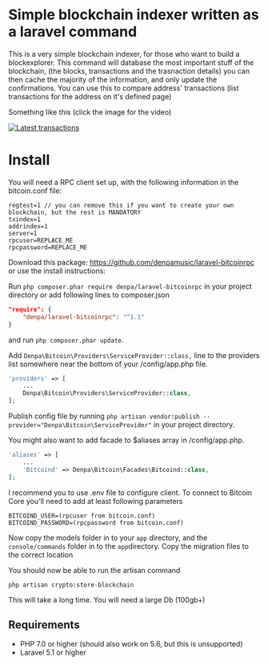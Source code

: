 # Simple blockchain indexer written as a laravel command

This is a very simple blockchain indexer, for those who want to build a blockexplorer. This command will database the most important stuff of the blockchain, (the blocks, transactions and the trasnaction details) you can then cache the majority of the information, and only update the confirmations. You can use this to compare address' transactions (list transactions for the address on it's defined page)


Something like this (click the image for the video)


[![Latest transactions](https://i.imgur.com/qWc22kK.png)](https://www.youtube.com/watch?v=Pcw8D9UCM3Y&feature=youtu.beE)

# Install


You will need a RPC client set up, with the following information in the bitcoin.conf file:

    regtest=1 // you can remove this if you want to create your own blockchain, but the rest is MANDATORY
    txindex=1
    addrindex=1 
    server=1
    rpcuser=REPLACE_ME
    rpcpassword=REPLACE_ME

Download this package: https://github.com/denpamusic/laravel-bitcoinrpc
or use the install instructions:

 
Run ```php composer.phar require denpa/laravel-bitcoinrpc``` in your project directory or add following lines to composer.json
```json
"require": {
    "denpa/laravel-bitcoinrpc": "^1.1"
}
```
and run ```php composer.phar update```.

Add `Denpa\Bitcoin\Providers\ServiceProvider::class,` line to the providers list somewhere near the bottom of your /config/app.php file.
```php
'providers' => [
    ...
    Denpa\Bitcoin\Providers\ServiceProvider::class,
];
```

Publish config file by running
`php artisan vendor:publish --provider="Denpa\Bitcoin\ServiceProvider"` in your project directory.

You might also want to add facade to $aliases array in /config/app.php.
```php
'aliases' => [
    ...
    'Bitcoind' => Denpa\Bitcoin\Facades\Bitcoind::class,
];
```

I recommend you to use .env file to configure client.
To connect to Bitcoin Core you'll need to add at least following parameters
```
BITCOIND_USER=(rpcuser from bitcoin.conf)
BITCOIND_PASSWORD=(rpcpassword from bitcoin.conf)
```

Now copy the models folder in to your `app` directory, and the `console/commands` folder in to the `app`directory. Copy the migration files to the correct location


You should now be able to run the artisan command 

    php artisan crypto:store-blockchain


This will take a long time. You will need a large Db (100gb+)

## Requirements
* PHP 7.0 or higher (should also work on 5.6, but this is unsupported)
* Laravel 5.1 or higher
